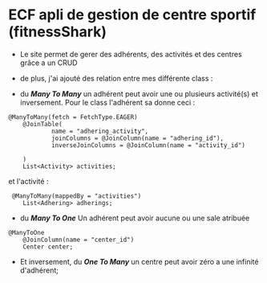 # ECF apli de gestion de centre sportif (fitnessShark)

- Le site permet de gerer des adhérents, des activités et des centres grâce a un CRUD



- de plus, j'ai ajouté des relation entre mes différente class : 

- du ***Many To Many*** 
un adhérent peut avoir une ou plusieurs activité(s) et inversement. 
Pour le class l'adhérent sa donne ceci : 

```
@ManyToMany(fetch = FetchType.EAGER)
    @JoinTable(
            name = "adhering_activity",
            joinColumns = @JoinColumn(name = "adhering_id"),
            inverseJoinColumns = @JoinColumn(name = "activity_id")

    )
    List<Activity> activities;
```

et l'activité :
```
 @ManyToMany(mappedBy = "activities")
    List<Adhering> adherings;
```


 - du ***Many To One*** 
Un adhérent peut avoir aucune ou une sale atribuée
```
@ManyToOne
    @JoinColumn(name = "center_id")
    Center center;
```

- Et inversement, du ***One To Many***
un centre peut avoir zéro a une infinité d'adhérent;